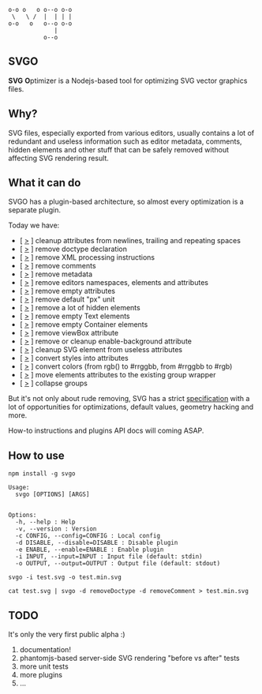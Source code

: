 ```
o-o o   o o--o o-o
 \   \ /  |  | | |
o-o   o   o--o o-o
             | 
          o--o
```

## SVGO

**SVG** **O**ptimizer is a Nodejs-based tool for optimizing SVG vector graphics files.

## Why?

SVG files, especially exported from various editors, usually contains a lot of redundant and useless information such as editor metadata, comments, hidden elements and other stuff that can be safely removed without affecting SVG rendering result.

## What it can do

SVGO has a plugin-based architecture, so almost every optimization is a separate plugin.

Today we have:

* [ [>](//github.com/deepsweet/svgo/blob/master/plugins/cleanupAttrs.js) ] cleanup attributes from newlines, trailing and repeating spaces
* [ [>](//github.com/deepsweet/svgo/blob/master/plugins/removeDoctype.js) ] remove doctype declaration
* [ [>](//github.com/deepsweet/svgo/blob/master/plugins/removeXMLProcInst.js) ] remove XML processing instructions
* [ [>](//github.com/deepsweet/svgo/blob/master/plugins/removeComments.js) ] remove comments
* [ [>](//github.com/deepsweet/svgo/blob/master/plugins/removeMetadata.js) ] remove metadata
* [ [>](//github.com/deepsweet/svgo/blob/master/plugins/removeEditorsNSData.js) ] remove editors namespaces, elements and attributes
* [ [>](//github.com/deepsweet/svgo/blob/master/plugins/removeEmptyAttrs.js) ] remove empty attributes
* [ [>](//github.com/deepsweet/svgo/blob/master/plugins/removeDefaultPx.js) ] remove default "px" unit
* [ [>](//github.com/deepsweet/svgo/blob/master/plugins/removeHiddenElems.js) ] remove a lot of hidden elements
* [ [>](//github.com/deepsweet/svgo/blob/master/plugins/removeEmptyText.js) ] remove empty Text elements
* [ [>](//github.com/deepsweet/svgo/blob/master/plugins/removeEmptyContainers.js) ] remove empty Container elements
* [ [>](//github.com/deepsweet/svgo/blob/master/plugins/removeViewBox.js) ] remove viewBox attribute
* [ [>](//github.com/deepsweet/svgo/blob/master/plugins/cleanupEnableBackground.js) ] remove or cleanup enable-background attribute
* [ [>](//github.com/deepsweet/svgo/blob/master/plugins/cleanupSVGElem.js) ] cleanup SVG element from useless attributes
* [ [>](//github.com/deepsweet/svgo/blob/master/plugins/convertStyleToAttrs.js) ] convert styles into attributes
* [ [>](//github.com/deepsweet/svgo/blob/master/plugins/convertColors.js) ] convert colors (from rgb() to #rrggbb, from #rrggbb to #rgb)
* [ [>](//github.com/deepsweet/svgo/blob/master/plugins/moveElemsAttrsToGroup.js) ] move elements attributes to the existing group wrapper
* [ [>](//github.com/deepsweet/svgo/blob/master/plugins/collapseGroups.js) ] collapse groups

But it's not only about rude removing, SVG has a strict [specification](http://www.w3.org/TR/SVG/expanded-toc.html) with a lot of opportunities for optimizations, default values, geometry hacking and more.

How-to instructions and plugins API docs will coming ASAP.


## How to use

```
npm install -g svgo
```

```
Usage:
  svgo [OPTIONS] [ARGS]


Options:
  -h, --help : Help
  -v, --version : Version
  -c CONFIG, --config=CONFIG : Local config
  -d DISABLE, --disable=DISABLE : Disable plugin
  -e ENABLE, --enable=ENABLE : Enable plugin
  -i INPUT, --input=INPUT : Input file (default: stdin)
  -o OUTPUT, --output=OUTPUT : Output file (default: stdout)
```

```
svgo -i test.svg -o test.min.svg
```
```
cat test.svg | svgo -d removeDoctype -d removeComment > test.min.svg
```

## TODO
It's only the very first public alpha :)

1. documentation!
2. phantomjs-based server-side SVG rendering "before vs after" tests
3. more unit tests
4. more plugins
5. …